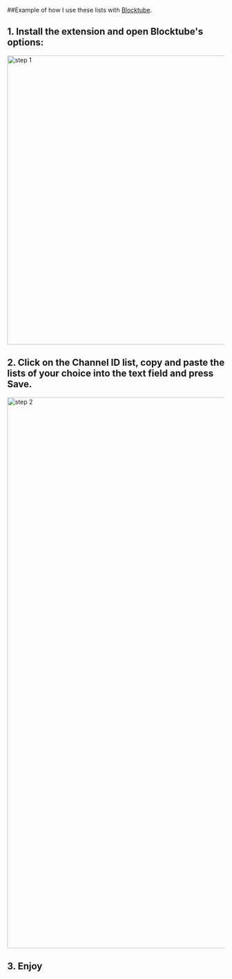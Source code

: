 ##Example of how I use these lists with [Blocktube](https://chromewebstore.google.com/detail/blocktube/bbeaicapbccfllodepmimpkgecanonai?hl=en-US).

## 1. Install the extension and open Blocktube's options:

<img width="591" height="669" alt="step 1" src="https://github.com/user-attachments/assets/169f3d69-d7b5-43e1-9401-8d0883c51167" />




## 2. Click on the Channel ID list, copy and paste the lists of your choice into the text field and press Save.

<img width="1158" height="1275" alt="step 2" src="https://github.com/user-attachments/assets/f268f439-638c-4c91-8c56-1b0f9eb45758" />

## 3. Enjoy
